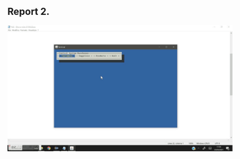 ## Report 2.

![Alt Text](https://github.com/biontix/HumanComputerInteractionClass/blob/main/LanternaExercise3/HC.gif)
